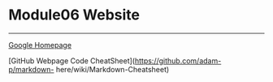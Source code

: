 # Module06 Website
---
[Google Homepage](https://www.google.com "Google's Homepage")

[GitHub Webpage Code CheatSheet](https://github.com/adam-p/markdown-
here/wiki/Markdown-Cheatsheet)
